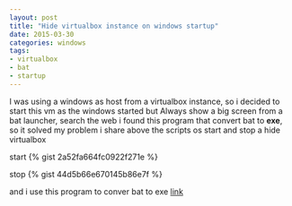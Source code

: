 ```yaml
---
layout: post
title: "Hide virtualbox instance on windows startup"
date: 2015-03-30
categories: windows
tags:
- virtualbox
- bat
- startup
---
```


I was using a windows as host from a virtualbox instance, so i decided to start this vm as the windows started but Always show a big screen from a bat launcher, search the web i found this program that convert bat to **exe**, so it solved my problem i share above the scripts os start and stop a hide virtualbox

start
{% gist 2a52fa664fc0922f271e %}


stop
{% gist 44d5b66e670145b86e7f %}

and i use this program to conver bat to exe
[link](https://onedrive.live.com/redir?resid=a84a95c41cb71cbd%21318)
